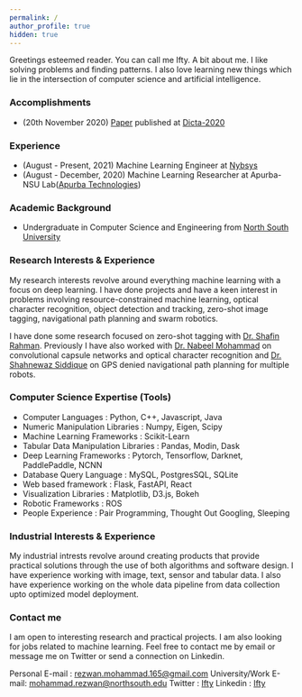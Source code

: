 ```yaml
---
permalink: /
author_profile: true
hidden: true
---
```


Greetings esteemed reader. You can call me Ifty. A bit about me. I like solving problems and finding patterns. I also love learning new things which lie in the intersection of computer science and artificial intelligence.

### Accomplishments
* (20th November 2020) [Paper](http://www.dicta2020.org/wp-content/uploads/2020/09/51_CameraReady.pdf) published at [Dicta-2020](http://www.dicta2020.org/)

### Experience
* (August - Present, 2021) Machine Learning Engineer at [Nybsys](https://nybsys.com/)
* (August - December, 2020) Machine Learning Researcher at Apurba-NSU Lab([Apurba Technologies](http://www.apurbatech.com/))

### Academic Background
* Undergraduate in Computer Science and Engineering from [North South University](http://www.northsouth.edu/)

### Research Interests & Experience
My research interests revolve around everything machine learning with a focus on deep learning. I have done projects and
have a keen interest in problems involving resource-constrained machine learning, optical character recognition, object detection and tracking,
zero-shot image tagging, navigational path planning and swarm robotics.

I have done some research focused on zero-shot tagging with [Dr. Shafin Rahman](https://sites.google.com/site/rshafin/home).
Previously I have also worked with [Dr. Nabeel Mohammad](http://ece.northsouth.edu/people/dr-nabeel-mohammed/) on convolutional capsule networks and optical character recognition and [Dr. Shahnewaz Siddique](http://ece.northsouth.edu/people/dr-shahnewaz-siddique/) on GPS denied navigational path planning for multiple robots.

### Computer Science Expertise (Tools)

* Computer Languages : Python, C++, Javascript, Java
* Numeric Manipulation Libraries : Numpy, Eigen, Scipy
* Machine Learning Frameworks : Scikit-Learn
* Tabular Data Manipulation Libraries : Pandas, Modin, Dask
* Deep Learning Frameworks : Pytorch, Tensorflow, Darknet, PaddlePaddle, NCNN
* Database Query Language : MySQL, PostgresSQL, SQLite
* Web based framework : Flask, FastAPI, React
* Visualization Libraries : Matplotlib, D3.js, Bokeh
* Robotic Frameworks : ROS
* People Experience : Pair Programming, Thought Out Googling, Sleeping
                                               
### Industrial Interests & Experience 
My industrial intrests revolve around creating products that provide practical solutions through the use of both algorithms and software design. I have experience working with image, text, sensor and tabular data. I also have experience working on the whole data pipeline from data collection upto optimized model deployment.

### Contact me
I am open to interesting research and practical projects. I am also looking for jobs related to machine learning.
Feel free to contact me by email or message me on Twitter or send a connection on Linkedin.

Personal E-mail : [rezwan.mohammad.165@gmail.com](mailto:rezwan.mohammad.165@gmail.com)
University/Work E-mail: [mohammad.rezwan@northsouth.edu](mailto:mohammad.rezwan@northsouth.edu)
Twitter : [Ifty](https://twitter.com/imr165)
Linkedin : [Ifty](https://www.linkedin.com/in/ifty-mohammad-rezwan-98a487aa/)



